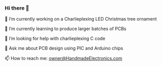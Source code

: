 ### Hi there 👋
🔭 I’m currently working on a Charlieplexing LED Christmas tree ornament

🌱 I’m currently learning to produce larger batches of PCBs

🤔 I’m looking for help with charlieplexing C code

💬 Ask me about PCB design using PIC and Arduino chips

📫 How to reach me: owner@HandmadeElectronics.com
